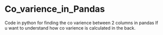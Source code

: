 # Co_varience_in_Pandas
Code in python for finding the co varience between 2 columns in pandas 
If u want to understand how co varience is calculated in the back.
